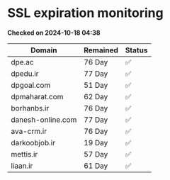 # SSL expiration monitoring

**Checked on 2024-10-18 04:38**

| Domain | Remained | Status       |
|--------|----------|--------------|
| dpe.ac     | 76 Day   | ✅ |
| dpedu.ir     | 77 Day   | ✅ |
| dpgoal.com     | 51 Day   | ✅ |
| dpmaharat.com     | 62 Day   | ✅ |
| borhanbs.ir     | 76 Day   | ✅ |
| danesh-online.com     | 77 Day   | ✅ |
| ava-crm.ir     | 76 Day   | ✅ |
| darkoobjob.ir     | 19 Day   | ✅ |
| mettis.ir     | 57 Day   | ✅ |
| liaan.ir     | 61 Day   | ✅ |
